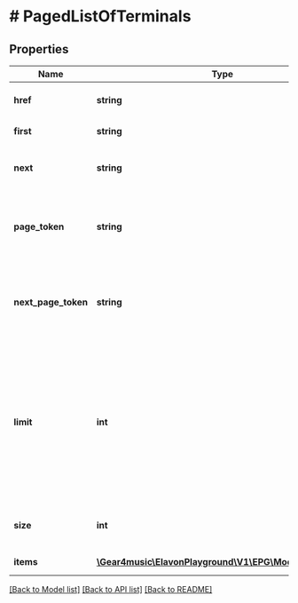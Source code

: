 # # PagedListOfTerminals

## Properties

Name | Type | Description | Notes
------------ | ------------- | ------------- | -------------
**href** | **string** | [Resource URL](#section/Overview/Values) (Self link) | [optional] [readonly]
**first** | **string** | First page link | [optional] [readonly]
**next** | **string** | Next page link, null if no more items | [optional] [readonly]
**page_token** | **string** | An opaque continuation token for this page, null for the first page | [optional] [readonly]
**next_page_token** | **string** | An opaque continuation token for the next page, null if no more items | [optional] [readonly]
**limit** | **int** | Maximum number of items to return for this page. By default, returns 10 entries. The maximum possible number of entries returned is 200. | [optional] [readonly] [default to 10]
**size** | **int** | The size of the items array for this page | [optional] [readonly]
**items** | [**\Gear4music\ElavonPlayground\V1\EPG\Model\Terminal[]**](Terminal.md) | List of Terminals | [optional] [readonly]

[[Back to Model list]](../../README.md#models) [[Back to API list]](../../README.md#endpoints) [[Back to README]](../../README.md)

